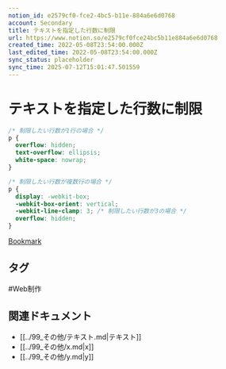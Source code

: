 ```yaml
---
notion_id: e2579cf0-fce2-4bc5-b11e-884a6e6d0768
account: Secondary
title: テキストを指定した行数に制限
url: https://www.notion.so/e2579cf0fce24bc5b11e884a6e6d0768
created_time: 2022-05-08T23:54:00.000Z
last_edited_time: 2022-05-08T23:54:00.000Z
sync_status: placeholder
sync_time: 2025-07-12T15:01:47.501559
---
```

# テキストを指定した行数に制限

```css
/* 制限したい行数が1行の場合 */
p {
  overflow: hidden;
  text-overflow: ellipsis;
  white-space: nowrap;
}
```
```css
/* 制限したい行数が複数行の場合 */
p {
  display: -webkit-box;
  -webkit-box-orient: vertical;
  -webkit-line-clamp: 3; /* 制限したい行数が3の場合 */
  overflow: hidden;
}
```
[Bookmark](https://junpei-sugiyama.com/ellipsis/)

## タグ

#Web制作 

## 関連ドキュメント

- [[../99_その他/テキスト.md|テキスト]]
- [[../99_その他/x.md|x]]
- [[../99_その他/y.md|y]]

